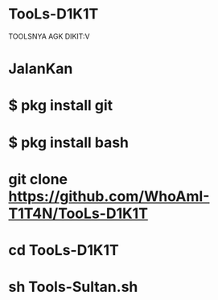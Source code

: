 # TooLs-D1K1T
TOOLSNYA AGK DIKIT:V


# JalanKan
# $ pkg install git
# $ pkg install bash
# git clone https://github.com/WhoAmI-T1T4N/TooLs-D1K1T
# cd TooLs-D1K1T
# sh Tools-Sultan.sh
